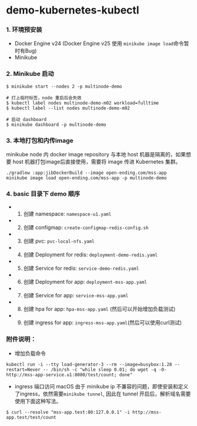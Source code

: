 # demo-kubernetes-kubectl

### 1. 环境预安装
- Docker Engine v24 (Docker Engine v25 使用 `minikube image load`命令暂时有Bug)
- Minikube

### 2. Minikube 启动
```
$ minikube start --nodes 2 -p multinode-demo

# 打上临时标签，node 重启后会失效
$ kubectl label nodes multinode-demo-m02 workload=fulltime
$ kubectl label --list nodes multinode-demo-m02

# 启动 dashboard
$ minikube dashboard -p multinode-demo
```

### 3. 本地打包和内传image
minikube node 内 docker image repository 与本地 host 机器是隔离的，如果想要 host 机器打包image后直接使用，需要将 image 传进 Kubernetes 集群。
```
./gradlew :app:jibDockerBuild --image open-ending.com/mss-app
minikube image load open-ending.com/mss-app -p multinode-demo
```

### 4. basic 目录下 demo 顺序
- 1. 创建 namespace: `namespace-u1.yaml`
- 2. 创建 configmap: `create-configmap-redis-config.sh`
- 3. 创建 pvc: `pvc-local-nfs.yaml`
- 4. 创建 Deployment for redis: `deployment-demo-redis.yaml`
- 5. 创建 Service for redis: `service-demo-redis.yaml`
- 6. 创建 Deployment for app: `deployment-mss-app.yaml`
- 7. 创建 Service for app: `service-mss-app.yaml`
- 8. 创建 hpa for app: `hpa-mss-app.yaml` (然后可以开始增加负载测试)
- 9. 创建 ingress for app: `ingress-mss-app.yaml`(然后可以使用curl测试)

### 附件说明：
- 增加负载命令
```
kubectl run -i --tty load-generator-3 --rm --image=busybox:1.28 --restart=Never -- /bin/sh -c "while sleep 0.01; do wget -q -O- http://mss-app-service.u1:8080/test/count; done"
```

- ingress 端口访问
macOS 由于 minikube ip 不兼容的问题，即使安装和定义了ingress，依然需要`minikube tunnel`, 因此在 tunnel 开启后，解析域名需要使用下面这种写法。
```
$ curl --resolve "mss-app.test:80:127.0.0.1" -i http://mss-app.test/test/count
```